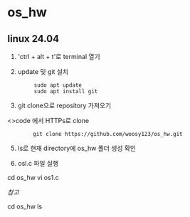 # os_hw
## linux 24.04 

1. 'ctrl + alt + t'로 terminal 열기
2. update 및 git 설치

            sudo apt update
            sudo apt install git
  
4. git clone으로 repository 가져오기

  <>code 에서 HTTPs로 clone
  
            git clone https://github.com/woosy123/os_hw.git

5. ls로 현재 directory에 os_hw 폴더 생성 확인
            
6.  osl.c 파일 실행
 
  cd os_hw
  vi os1.c

*참고*

  cd os_hw
  ls

